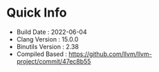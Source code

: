 # Quick Info
* Build Date : 2022-06-04
* Clang Version : 15.0.0
* Binutils Version : 2.38
* Compiled Based : https://github.com/llvm/llvm-project/commit/47ec8b55
